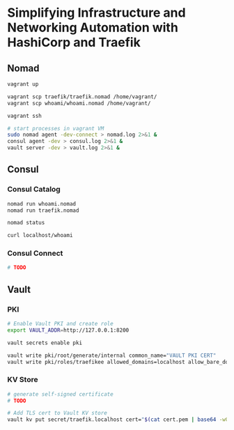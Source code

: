 # Simplifying Infrastructure and Networking Automation with HashiCorp and Traefik

## Nomad

```bash
vagrant up

vagrant scp traefik/traefik.nomad /home/vagrant/
vagrant scp whoami/whoami.nomad /home/vagrant/

vagrant ssh

# start processes in vagrant VM
sudo nomad agent -dev-connect > nomad.log 2>&1 &
consul agent -dev > consul.log 2>&1 &
vault server -dev > vault.log 2>&1 &
```

## Consul

### Consul Catalog

```bash
nomad run whoami.nomad
nomad run traefik.nomad

nomad status

curl localhost/whoami
```

### Consul Connect

```bash
# TODO
```

## Vault

### PKI

```bash
# Enable Vault PKI and create role
export VAULT_ADDR=http://127.0.0.1:8200

vault secrets enable pki

vault write pki/root/generate/internal common_name="VAULT PKI CERT"
vault write pki/roles/traefikee allowed_domains=localhost allow_bare_domains=true allow_subdomains=true max_ttl=10h
```

### KV Store

```bash
# generate self-signed certificate
# TODO

# Add TLS cert to Vault KV store
vault kv put secret/traefik.localhost cert="$(cat cert.pem | base64 -w0)" key="$(cat key.pem | base64 -w0)"
```
